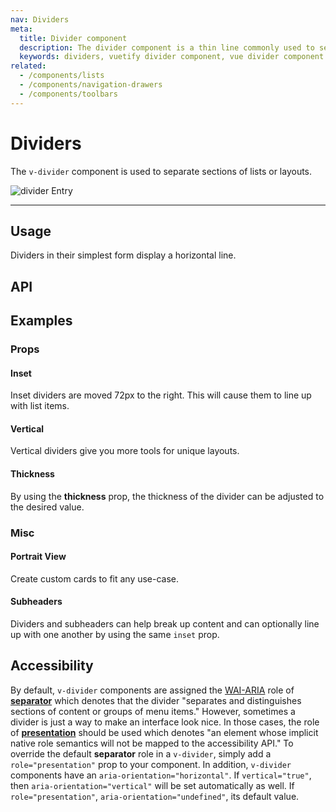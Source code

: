 ```yaml
---
nav: Dividers
meta:
  title: Divider component
  description: The divider component is a thin line commonly used to separate groups of content in lists or layouts.
  keywords: dividers, vuetify divider component, vue divider component
related:
  - /components/lists
  - /components/navigation-drawers
  - /components/toolbars
---
```


# Dividers

The `v-divider` component is used to separate sections of lists or layouts.

![divider Entry](https://cdn.vuetifyjs.com/docs/images/components-temp/v-divider/v-divider-entry.png)

---

## Usage

Dividers in their simplest form display a horizontal line.

<!-- <usage name="v-divider" /> -->

<entry />

## API

<api-inline />

## Examples

### Props

#### Inset

Inset dividers are moved 72px to the right. This will cause them to line up with list items.

<example file="v-divider/prop-inset" />

#### Vertical

Vertical dividers give you more tools for unique layouts.

<example file="v-divider/prop-vertical" />

#### Thickness

By using the **thickness** prop, the thickness of the divider can be adjusted to the desired value.

### Misc

#### Portrait View

Create custom cards to fit any use-case.

<example file="v-divider/misc-portrait-view" />

#### Subheaders

Dividers and subheaders can help break up content and can optionally line up with one another by using the same `inset` prop.

<example file="v-divider/misc-subheaders" />

## Accessibility

By default, `v-divider` components are assigned the [WAI-ARIA](https://www.w3.org/WAI/standards-guidelines/aria/) role of [**separator**](https://www.w3.org/TR/wai-aria/#separator) which denotes that the divider "separates and distinguishes sections of content or groups of menu items." However, sometimes a divider is just a way to make an interface look nice. In those cases, the role of [**presentation**](https://www.w3.org/TR/wai-aria/#presentation) should be used which denotes "an element whose implicit native role semantics will not be mapped to the accessibility API." To override the default **separator** role in a `v-divider`, simply add a `role="presentation"` prop to your component. In addition, `v-divider` components have an `aria-orientation="horizontal"`. If `vertical="true"`, then `aria-orientation="vertical"` will be set automatically as well. If `role="presentation"`, `aria-orientation="undefined"`, its default value.

<backmatter />

